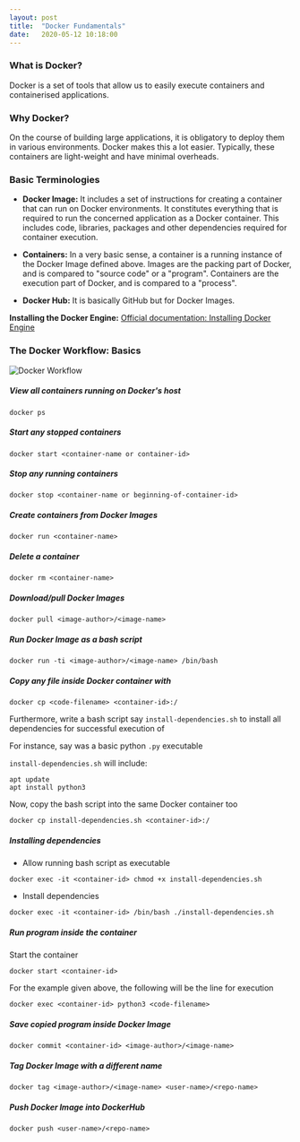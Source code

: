 ```yaml
---
layout: post
title:  "Docker Fundamentals"
date:   2020-05-12 10:18:00
---
```


### What is Docker?

Docker is a set of tools that allow us to easily execute containers and containerised applications.

### Why Docker?

On the course of building large applications, it is obligatory to deploy them in various environments. 
Docker makes this a lot easier. Typically, these containers are light-weight and have minimal overheads.

### Basic Terminologies

 - **Docker Image:** It includes a set of instructions for creating a container that can run on Docker environments. It constitutes everything that is 
	required to run the concerned application as a Docker container. This includes code, libraries, packages and other dependencies required for container
	execution.
	
 - **Containers:** In a very basic sense, a container is a running instance of the Docker Image defined above. 
	Images are the packing part of Docker, and is compared to "source code" or a "program". 
	Containers are the execution part of Docker, and is compared to a "process".
	
 - **Docker Hub:** It is basically GitHub but for Docker Images.
 
 **Installing the Docker Engine:** [Official documentation: Installing Docker Engine](https://docs.docker.com/engine/install/ubuntu/)

### The Docker Workflow: Basics

![Docker Workflow](/Notes/assets/docker-intro.png)

##### View all containers running on Docker's host

`docker ps`

##### Start any stopped containers

`docker start <container-name or container-id>`

##### Stop any running containers

`docker stop <container-name or beginning-of-container-id>` 

##### Create containers from Docker Images

`docker run <container-name>`

##### Delete a container

`docker rm <container-name>`

##### Download/pull Docker Images

`docker pull <image-author>/<image-name>`

##### Run Docker Image as a bash script

`docker run -ti <image-author>/<image-name> /bin/bash`

##### Copy any file inside Docker container with <container-id>

`docker cp <code-filename> <container-id>:/`

Furthermore, write a bash script say `install-dependencies.sh` to install all dependencies for successful execution of <code-filename> 

For instance, say <code-filename> was a basic python `.py` executable

`install-dependencies.sh` will include:

	apt update
	apt install python3

Now, copy the bash script into the same Docker container too

`docker cp install-dependencies.sh <container-id>:/`

##### Installing dependencies

 - Allow running bash script as executable 
 
 `docker exec -it <container-id> chmod +x install-dependencies.sh`
	
 - Install dependencies
 
 `docker exec -it <container-id> /bin/bash ./install-dependencies.sh`
	
##### Run program inside the container

Start the container

`docker start <container-id>`

For the example given above, the following will be the line for execution

`docker exec <container-id> python3 <code-filename>`

##### Save copied program inside Docker Image

`docker commit <container-id> <image-author>/<image-name>`

##### Tag Docker Image with a different name

`docker tag <image-author>/<image-name> <user-name>/<repo-name>`

##### Push Docker Image into DockerHub

`docker push <user-name>/<repo-name>`